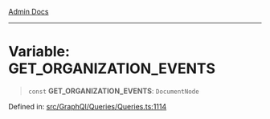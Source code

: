 [Admin Docs](/)

***

# Variable: GET\_ORGANIZATION\_EVENTS

> `const` **GET\_ORGANIZATION\_EVENTS**: `DocumentNode`

Defined in: [src/GraphQl/Queries/Queries.ts:1114](https://github.com/PalisadoesFoundation/talawa-admin/blob/main/src/GraphQl/Queries/Queries.ts#L1114)
